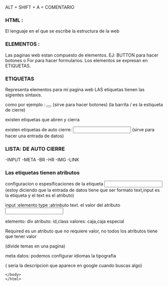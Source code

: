 ALT + SHIFT + A = COMENTARIO

### HTML : 
El lenguaje en el que se escribe la estructura de la web

### ELEMENTOS :

Las paginas web estan compuesto de elementos.
EJ: BUTTON para hacer botones o For para hacer formularios.
Los elementos se expresan en ETIQUETAS.

### ETIQUETAS

Representa elementos para mi pagina web
LAS etiquetas tienen las sigientes sintaxis.

como por ejemplo :
<button></button> (sirve para hacer botones) (la barrita / es la estiqueta de cierre)

existen etiquetas que abren y cierra

existen etiquetas de auto cierre:
<input > (sirve para hacer una entrada de datos)

### LISTA: DE AUTO CIERRE
-INPUT
-META
-BR
-HR
-IMG
-LINK

### Las etiquetas tienen atributos
configuracion o espesificaciones de la etiqueta
<input type ="text"> (estoy diciendo que la entrada de datos tiene que ser formato text,input es la etiqueta y el text es el atributo)

input :elemento
type :atrinbuto
text. el valor del atributo
<input type ="text">

elemento: div
atributo: id,class
valores: caja,caja especial
<div id="caja" class="caja-especial"></div>

Required es un atributo  que no requiere valor, no todos los atributos tiene que tener valor 
<div> (divide temas en una pagina)


meta datos: podemos configurar idiomas la tipografia

</html>
    <!DOCTYPE html>
    <html lang="es">
    <head>
        <meta charset="UTF-8">
        <meta name="viewport" content="width=device-width, initial-scale=1.0">
        <title>mi primera chamba</title>
        <meta name="description" content="aca es la descripcion de la pagina">
        ( seria la descripcion que aparece en google cuando buscas algo)
    </head>
    <body>
        
    </body>
    </html>